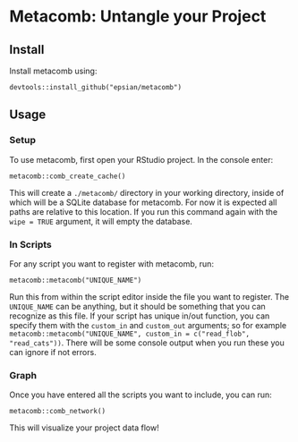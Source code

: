 # Metacomb: Untangle your Project

## Install

Install metacomb using:
```
devtools::install_github("epsian/metacomb")
```

## Usage

### Setup

To use metacomb, first open your RStudio project. In the console enter:

```
metacomb::comb_create_cache()
```

This will create a `./metacomb/` directory in your working directory, inside of which will be a SQLite database for metacomb. For now it is expected all paths are relative to this location. If you run this command again with the `wipe = TRUE` argument, it will empty the database.

### In Scripts

For any script you want to register with metacomb, run:

```
metacomb::metacomb("UNIQUE_NAME")
```

Run this from within the script editor inside the file you want to register. The `UNIQUE_NAME` can be anything, but it should be something that you can recognize as this file. If your script has unique in/out function, you can specify them with the `custom_in` and `custom_out` arguments; so for example `metacomb::metacomb("UNIQUE_NAME", custom_in = c("read_flob", "read_cats"))`. There will be some console output when you run these you can ignore if not errors.

### Graph

Once you have entered all the scripts you want to include, you can run:

```
metacomb::comb_network()
```

This will visualize your project data flow!
